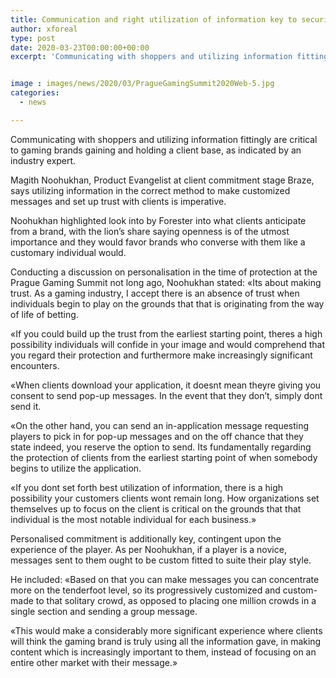 ```yaml
---
title: Communication and right utilization of information key to securing clients says pro
author: xforeal 
type: post
date: 2020-03-23T00:00:00+00:00
excerpt: 'Communicating with shoppers and utilizing information fittingly are critical to gaming brands gaining and holding a client base, as indicated by an industry specialist '


image : images/news/2020/03/PragueGamingSummit2020Web-5.jpg
categories:
  - news

---
```

Communicating with shoppers and utilizing information fittingly are critical to gaming brands gaining and holding a client base, as indicated by an industry expert. 

Magith Noohukhan, Product Evangelist at client commitment stage Braze, says utilizing information in the correct method to make customized messages and set up trust with clients is imperative. 

Noohukhan highlighted look into by Forester into what clients anticipate from a brand, with the lion&#8217;s share saying openness is of the utmost importance and they would favor brands who converse with them like a customary individual would. 

Conducting a discussion on personalisation in the time of protection at the Prague Gaming Summit not long ago, Noohukhan stated: &#171;Its about making trust. As a gaming industry, I accept there is an absence of trust when individuals begin to play on the grounds that that is originating from the way of life of betting. 

&#171;If you could build up the trust from the earliest starting point, theres a high possibility individuals will confide in your image and would comprehend that you regard their protection and furthermore make increasingly significant encounters. 

&#171;When clients download your application, it doesnt mean theyre giving you consent to send pop-up messages. In the event that they don&#8217;t, simply dont send it. 

&#171;On the other hand, you can send an in-application message requesting players to pick in for pop-up messages and on the off chance that they state indeed, you reserve the option to send. Its fundamentally regarding the protection of clients from the earliest starting point of when somebody begins to utilize the application. 

&#171;If you dont set forth best utilization of information, there is a high possibility your customers clients wont remain long. How organizations set themselves up to focus on the client is critical on the grounds that that individual is the most notable individual for each business.&#187; 

Personalised commitment is additionally key, contingent upon the experience of the player. As per Noohukhan, if a player is a novice, messages sent to them ought to be custom fitted to suite their play style. 

He included: &#171;Based on that you can make messages you can concentrate more on the tenderfoot level, so its progressively customized and custom-made to that solitary crowd, as opposed to placing one million crowds in a single section and sending a group message. 

&#171;This would make a considerably more significant experience where clients will think the gaming brand is truly using all the information gave, in making content which is increasingly important to them, instead of focusing on an entire other market with their message.&#187;